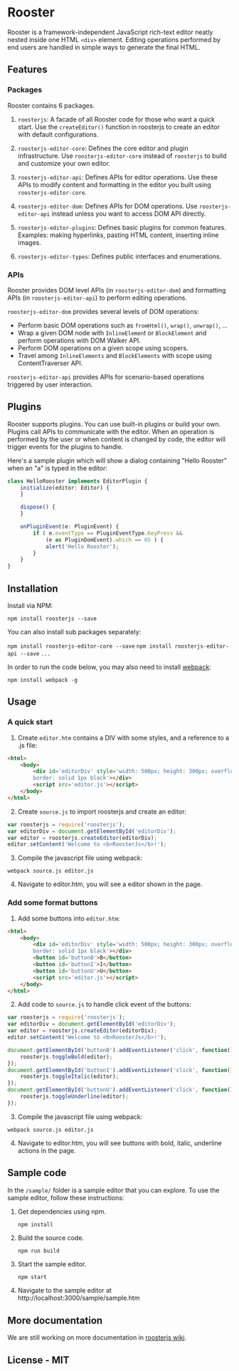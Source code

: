 # Rooster

Rooster is a framework-independent JavaScript rich-text editor neatly nested 
inside one HTML `<div>` element. Editing operations performed by end users are 
handled in simple ways to generate the final HTML.

## Features

### Packages

Rooster contains 6 packages.

1. `roosterjs`:
   A facade of all Rooster code for those who want a quick start. Use the 
   `createEditor()` function in roosterjs to create an editor with default 
   configurations.

2. `roosterjs-editor-core`:
   Defines the core editor and plugin infrastructure. Use `roosterjs-editor-core` 
   instead of `roosterjs` to build and customize your own editor.

3. `roosterjs-editor-api`:
   Defines APIs for editor operations. Use these APIs to modify content and 
   formatting in the editor you built using `roosterjs-editor-core`.

4. `roosterjs-editor-dom`:
   Defines APIs for DOM operations. Use `roosterjs-editor-api` instead unless
   you want to access DOM API directly.

5. `roosterjs-editor-plugins`:
   Defines basic plugins for common features. Examples: making hyperlinks, 
   pasting HTML content, inserting inline images.

6. `roosterjs-editor-types`: 
   Defines public interfaces and enumerations.

### APIs

Rooster provides DOM level APIs (in `roosterjs-editor-dom`) and formatting APIs
(in `roosterjs-editor-api`) to perform editing operations.

`roosterjs-editor-dom` provides several levels of DOM operations:
- Perform basic DOM operations such as `fromHtml()`, `wrap()`, `unwrap()`, ...
- Wrap a given DOM node with `InlineElemen`t or `BlockElement` and perform 
  operations with DOM Walker API.
- Perform DOM operations on a given scope using scopers.
- Travel among `InlineElements` and `BlockElements` with scope using 
  ContentTraverser API.

`roosterjs-editor-api` provides APIs for scenario-based operations triggered by
user interaction.

## Plugins

Rooster supports plugins. You can use built-in plugins or build your own. 
Plugins call APIs to communicate with the editor. When an operation is 
performed by the user or when content is changed by code, the editor will 
trigger events for the plugins to handle.

Here's a sample plugin which will show a dialog containing "Hello Rooster" when 
an "a" is typed in the editor:

```typescript
class HelloRooster implements EditorPlugin {
    initialize(editor: Editor) {        
    }

    dispose() {        
    }

    onPluginEvent(e: PluginEvent) {
        if ( e.eventType == PluginEventType.KeyPress && 
            (e as PluginDomEvent).which == 65 ) {
            alert('Hello Rooster');
        }
    }
}
```

## Installation

Install via NPM:

`npm install roosterjs --save`

You can also install sub packages separately:

`npm install roosterjs-editor-core --save`
`npm install roosterjs-editor-api --save`
`...`

In order to run the code below, you may also need to install [webpack](https://webpack.js.org/):

`npm install webpack -g`

## Usage

### A quick start

1. Create `editor.htm` contains a DIV with some styles, and a reference to a 
.js file:

```html
<html>
    <body>
        <div id='editorDiv' style='width: 500px; height: 300px; overflow: auto; 
        border: solid 1px black'></div>
        <script src='editor.js'></script>
    </body>
</html>
```

2. Create `source.js` to import roosterjs and create an editor:

```javascript
var roosterjs = require('roosterjs');
var editorDiv = document.getElementById('editorDiv');
var editor = roosterjs.createEditor(editorDiv);
editor.setContent('Welcome to <b>RoosterJs</b>!');
```

3. Compile the javascript file using webpack:

`webpack source.js editor.js`

4. Navigate to editor.htm, you will see a editor shown in the page.

### Add some format buttons

1. Add some buttons into `editor.htm`:

```html
<html>
    <body>
        <div id='editorDiv' style='width: 500px; height: 300px; overflow: auto; 
        border: solid 1px black'></div>
        <button id='buttonB'>B</button>
        <button id='buttonI'>I</button>
        <button id='buttonU'>U</button>
        <script src='editor.js'></script>
    </body>
</html>
```

2. Add code to `source.js` to handle click event of the buttons:

```javascript
var roosterjs = require('roosterjs');
var editorDiv = document.getElementById('editorDiv');
var editor = roosterjs.createEditor(editorDiv);
editor.setContent('Welcome to <b>RoosterJs</b>!');

document.getElementById('buttonB').addEventListener('click', function() {
    roosterjs.toggleBold(editor);
});
document.getElementById('buttonI').addEventListener('click', function() {
    roosterjs.toggleItalic(editor);
});
document.getElementById('buttonU').addEventListener('click', function() {
    roosterjs.toggleUnderline(editor);
});
```

3. Compile the javascript file using webpack:

`webpack source.js editor.js`

4. Navigate to editor.htm, you will see buttons with bold, italic, underline
actions in the page.

## Sample code

In the `/sample/` folder is a sample editor that you can explore.
To use the sample editor, follow these instructions:

1. Get dependencies using npm.
   ```cmd
   npm install
   ```

2. Build the source code.
   ```
   npm run build
   ```

3. Start the sample editor.
   ```
   npm start
   ```

4. Navigate to the sample editor at http://localhost:3000/sample/sample.htm

## More documentation

We are still working on more documentation in [roosterjs wiki](https://github.com/Microsoft/roosterjs/wiki).

## License - MIT
